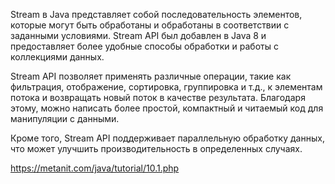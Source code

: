 Stream в Java представляет собой последовательность элементов, которые могут быть обработаны и обработаны в соответствии с заданными условиями. Stream API был добавлен в Java 8 и предоставляет более удобные способы обработки и работы с коллекциями данных.

Stream API позволяет применять различные операции, такие как фильтрация, отображение, сортировка, группировка и т.д., к элементам потока и возвращать новый поток в качестве результата. Благодаря этому, можно написать более простой, компактный и читаемый код для манипуляции с данными.

Кроме того, Stream API поддерживает параллельную обработку данных, что может улучшить производительность в определенных случаях.

https://metanit.com/java/tutorial/10.1.php